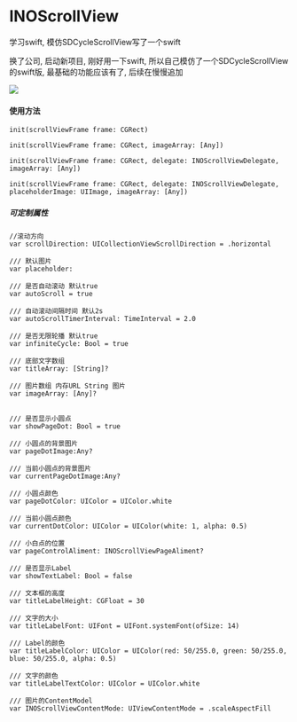 # INOScrollView
学习swift, 模仿SDCycleScrollView写了一个swift

换了公司, 启动新项目, 刚好用一下swift, 
所以自己模仿了一个SDCycleScrollView的swift版, 最基础的功能应该有了, 后续在慢慢追加


![](http://oo6ubxy3u.bkt.clouddn.com/INOScrollView.gif)

#### 使用方法

```
init(scrollViewFrame frame: CGRect)
```
```
init(scrollViewFrame frame: CGRect, imageArray: [Any])
```
```
init(scrollViewFrame frame: CGRect, delegate: INOScrollViewDelegate, imageArray: [Any])
```
```
init(scrollViewFrame frame: CGRect, delegate: INOScrollViewDelegate, placeholderImage: UIImage, imageArray: [Any]) 
```

##### 可定制属性

```
//滚动方向
var scrollDirection: UICollectionViewScrollDirection = .horizontal

/// 默认图片
var placeholder: 

/// 是否自动滚动 默认true
var autoScroll = true

/// 自动滚动间隔时间 默认2s
var autoScrollTimerInterval: TimeInterval = 2.0

/// 是否无限轮播 默认true
var infiniteCycle: Bool = true

/// 底部文字数组
var titleArray: [String]?

/// 图片数组 内存URL String 图片
var imageArray: [Any]? 


/// 是否显示小圆点
var showPageDot: Bool = true 

/// 小圆点的背景图片
var pageDotImage:Any?

/// 当前小圆点的背景图片
var currentPageDotImage:Any?

/// 小圆点颜色
var pageDotColor: UIColor = UIColor.white

/// 当前小圆点颜色
var currentDotColor: UIColor = UIColor(white: 1, alpha: 0.5)

/// 小白点的位置
var pageControlAliment: INOScrollViewPageAliment?

/// 是否显示Label
var showTextLabel: Bool = false 

/// 文本框的高度
var titleLabelHeight: CGFloat = 30

/// 文字的大小
var titleLabelFont: UIFont = UIFont.systemFont(ofSize: 14)

/// Label的颜色
var titleLabelColor: UIColor = UIColor(red: 50/255.0, green: 50/255.0, blue: 50/255.0, alpha: 0.5)

/// 文字的颜色
var titleLabelTextColor: UIColor = UIColor.white

/// 图片的ContentModel
var INOScrollViewContentMode: UIViewContentMode = .scaleAspectFill
```


